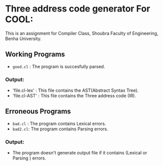 # Three address code generator For COOL:

This is an assignment for Compiler Class, Shoubra Faculty of Engineering, Benha University.


## Working Programs

  - `good.cl` : The program is succesfully parsed.
  ### Output: 
  - 'file.cl-lex' : This file contains the AST(Abstract Syntax Tree).
  - 'file.cl-AST' : This file contains the Three address code (IR).


## Erroneous Programs

  - `bad.cl` : The program contains Lexical errors.
  - `bad2.cl`: The program contains Parsing errors.
  ###  Output: 
  - The program doesn't generate output file if it contains (Lexical or Parsing ) errors.

